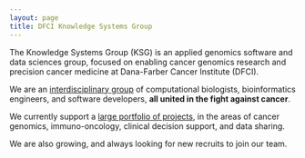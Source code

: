 ```yaml
---
layout: page
title: DFCI Knowledge Systems Group
---
```


The Knowledge Systems Group (KSG) is an applied genomics software and data sciences group, focused on enabling cancer genomics research and precision cancer medicine at Dana-Farber Cancer Institute (DFCI).

We are an [interdisciplinary group](team) of computational biologists, bioinformatics engineers, and software developers, **all united in the fight against cancer**.  

We currently support a [large portfolio of projects](projects), in the areas of cancer genomics, immuno-oncology, clinical decision support, and data sharing.  

We are also growing, and always looking for new recruits to join our team.
